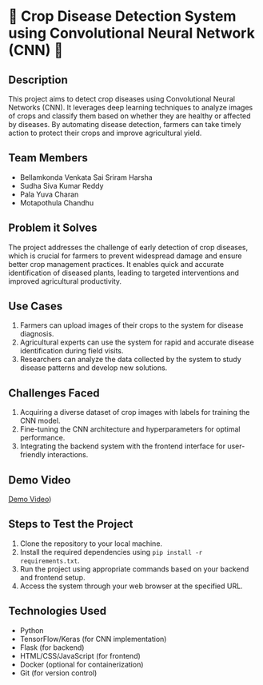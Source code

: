 
# 🌾 Crop Disease Detection System using Convolutional Neural Network (CNN) 🧠

## Description
This project aims to detect crop diseases using Convolutional Neural Networks (CNN). It leverages deep learning techniques to analyze images of crops and classify them based on whether they are healthy or affected by diseases. By automating disease detection, farmers can take timely action to protect their crops and improve agricultural yield.

## Team Members
- Bellamkonda Venkata Sai Sriram Harsha
- Sudha Siva Kumar Reddy
- Pala Yuva Charan
- Motapothula Chandhu

## Problem it Solves
The project addresses the challenge of early detection of crop diseases, which is crucial for farmers to prevent widespread damage and ensure better crop management practices. It enables quick and accurate identification of diseased plants, leading to targeted interventions and improved agricultural productivity.

## Use Cases
1. Farmers can upload images of their crops to the system for disease diagnosis.
2. Agricultural experts can use the system for rapid and accurate disease identification during field visits.
3. Researchers can analyze the data collected by the system to study disease patterns and develop new solutions.

## Challenges Faced
1. Acquiring a diverse dataset of crop images with labels for training the CNN model.
2. Fine-tuning the CNN architecture and hyperparameters for optimal performance.
3. Integrating the backend system with the frontend interface for user-friendly interactions.

## Demo Video
[Demo Video](https://www.dropbox.com/scl/fi/pftbshsisr0w3lauj64fb/Harsha.mp4?rlkey=tepsldh4konhr2q2ixesefs4z&dl=0))


## Steps to Test the Project
1. Clone the repository to your local machine.
2. Install the required dependencies using `pip install -r requirements.txt`.
3. Run the project using appropriate commands based on your backend and frontend setup.
4. Access the system through your web browser at the specified URL.

## Technologies Used
- Python
- TensorFlow/Keras (for CNN implementation)
- Flask (for backend)
- HTML/CSS/JavaScript (for frontend)
- Docker (optional for containerization)
- Git (for version control)

